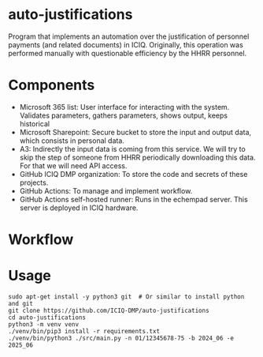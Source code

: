 # auto-justifications
Program that implements an automation over the justification of personnel payments (and related documents) in ICIQ. 
Originally, this operation was performed manually with questionable efficiency by the HHRR personnel.  

# Components
* Microsoft 365 list: User interface for interacting with the system. Validates parameters, gathers parameters, shows 
output, keeps historical
* Microsoft Sharepoint: Secure bucket to store the input and output data, which consists in personal data. 
* A3: Indirectly the input data is coming from this service. We will try to skip the step of someone from HHRR 
periodically downloading this data. For that we will need API access. 
* GitHub ICIQ DMP organization: To store the code and secrets of these projects.
* GitHub Actions: To manage and implement workflow.
* GitHub Actions self-hosted runner: Runs in the echempad server. This server is deployed in ICIQ hardware. 

# Workflow



# Usage 
```shell
sudo apt-get install -y python3 git  # Or similar to install python and git
git clone https://github.com/ICIQ-DMP/auto-justifications
cd auto-justifications
python3 -m venv venv
./venv/bin/pip3 install -r requirements.txt
./venv/bin/python3 ./src/main.py -n 01/12345678-75 -b 2024_06 -e 2025_06
```

